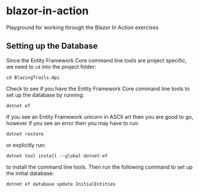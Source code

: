 # blazor-in-action
Playground for working through the Blazor In Action exercises
## Setting up the Database
Since the Entity Framework Core command line tools are project specific, we need to `cd` into the project folder:
```shell
cd BlazingTrails.Api
```
Check to see if you have the Entity Framework Core command line tools to set up the database by running:
```shell
dotnet ef
```
If you see an Entity Framework unicorn in ASCII art then you are good to go, however if you see an error then you may have to run:
```shell
dotnet restore
```
or explicitly run:
```shell
dotnet tool install --global dotnet-ef
```
to install the command line tools.  Then run the following command to set up the initial database:
```shell
dotnet ef database update InitialEntities
```
